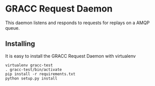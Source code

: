 GRACC Request Daemon
====================

This daemon listens and responds to requests for replays on a AMQP queue.

## Installing

It is easy to install the GRACC Request Daemon with virtualenv

    virtualenv gracc-test
    . gracc-test/bin/activate
    pip install -r requirements.txt
    python setup.py install

